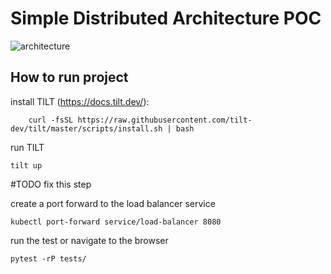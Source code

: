 # Simple Distributed Architecture POC

![architecture](test.png "An optional title")

## How to run project

install TILT (https://docs.tilt.dev/):

```shell
    curl -fsSL https://raw.githubusercontent.com/tilt-dev/tilt/master/scripts/install.sh | bash
```

run TILT

```commandline
tilt up
```

#TODO fix this step

create a port forward to the load balancer service

```commandline
kubectl port-forward service/load-balancer 8080
```

run the test or navigate to the browser

```commandline
pytest -rP tests/
```